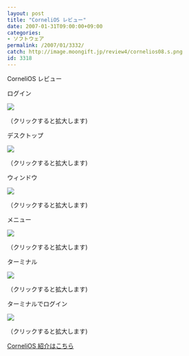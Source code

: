 ```yaml
---
layout: post
title: "CorneliOS レビュー"
date: 2007-01-31T09:00:00+09:00
categories:
- ソフトウェア
permalink: /2007/01/3332/
catch: http://image.moongift.jp/review4/cornelios08.s.png
id: 3318
---
```

CorneliOS レビュー  
<!--more-->

ログイン

  

[![](http://image.moongift.jp/review4/cornelios01.s.png)](http://image.moongift.jp/review4/cornelios01.png)  
  
（クリックすると拡大します)

  

デスクトップ

  

[![](http://image.moongift.jp/review4/cornelios02.s.png)](http://image.moongift.jp/review4/cornelios02.png)  
  
（クリックすると拡大します)

  

ウィンドウ

  

[![](http://image.moongift.jp/review4/cornelios07.s.png)](http://image.moongift.jp/review4/cornelios07.png)  
  
（クリックすると拡大します)

  

メニュー

  

[![](http://image.moongift.jp/review4/cornelios08.s.png)](http://image.moongift.jp/review4/cornelios08.png)  
  
（クリックすると拡大します)

  

ターミナル

  

  

[![](http://image.moongift.jp/review4/cornelios03.s.png)](http://image.moongift.jp/review4/cornelios03.png)  
  
（クリックすると拡大します)

  

ターミナルでログイン

  

[![](http://image.moongift.jp/review4/cornelios04.s.png)](http://image.moongift.jp/review4/cornelios04.png)  
  
（クリックすると拡大します)

  

[CorneliOS 紹介はこちら](http://oss.moongift.jp/intro/i-3329.html)

